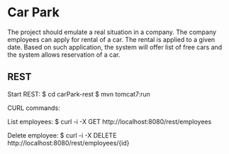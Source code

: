 # Car Park
The project should emulate a real situation in a company. The company employees can apply for rental of a car. The rental is applied to a given date. Based on such application, the system will offer list of free cars and the system allows reservation of a car.

## REST

Start REST: 
$ cd  carPark-rest
$ mvn tomcat7:run

CURL commands:

List employees:
$ curl -i -X GET http://localhost:8080/rest/employees

Delete employee:
$ curl -i -X DELETE http://localhost:8080/rest/employees/{id}
